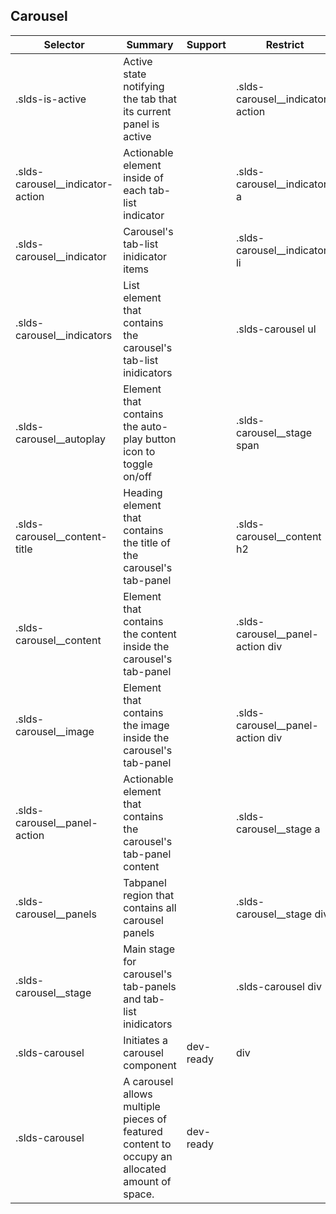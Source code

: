 

## Carousel

| Selector | Summary | Support | Restrict | Variant | Modifier |
|-------|-------|-------|-------|-------|-------|
| .slds-is-active | Active state notifying the tab that its current panel is active |   | .slds-carousel__indicator-action |   |   |
| .slds-carousel__indicator-action | Actionable element inside of each tab-list indicator |   | .slds-carousel__indicator a |   |   |
| .slds-carousel__indicator | Carousel's tab-list inidicator items |   | .slds-carousel__indicators li |   |   |
| .slds-carousel__indicators | List element that contains the carousel's tab-list inidicators |   | .slds-carousel ul |   |   |
| .slds-carousel__autoplay | Element that contains the auto-play button icon to toggle on/off |   | .slds-carousel__stage span |   |   |
| .slds-carousel__content-title | Heading element that contains the title of the carousel's tab-panel |   | .slds-carousel__content h2 |   |   |
| .slds-carousel__content | Element that contains the content inside the carousel's tab-panel |   | .slds-carousel__panel-action div |   |   |
| .slds-carousel__image | Element that contains the image inside the carousel's tab-panel |   | .slds-carousel__panel-action div |   |   |
| .slds-carousel__panel-action | Actionable element that contains the carousel's tab-panel content |   | .slds-carousel__stage a |   |   |
| .slds-carousel__panels | Tabpanel region that contains all carousel panels |   | .slds-carousel__stage div |   |   |
| .slds-carousel__stage | Main stage for carousel's tab-panels and tab-list inidicators |   | .slds-carousel div |   |   |
| .slds-carousel | Initiates a carousel component | dev-ready | div | true |   |
| .slds-carousel | A carousel allows multiple pieces of featured content to occupy an allocated amount of space. | dev-ready |   |   |   |